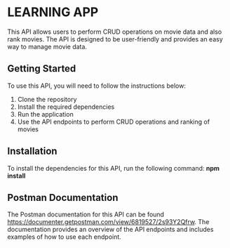 # LEARNING APP
This API allows users to perform CRUD operations on movie data and also rank movies. The API is designed to be user-friendly and provides an easy way to manage movie data.

## Getting Started
To use this API, you will need to follow the instructions below:

1. Clone the repository
2. Install the required dependencies
3. Run the application
4. Use the API endpoints to perform CRUD operations and ranking of movies

## Installation
To install the dependencies for this API, run the following command: **npm install**

## Postman Documentation
The Postman documentation for this API can be found https://documenter.getpostman.com/view/6819527/2s93Y2Qfrw. The documentation provides an overview of the API endpoints and includes examples of how to use each endpoint.